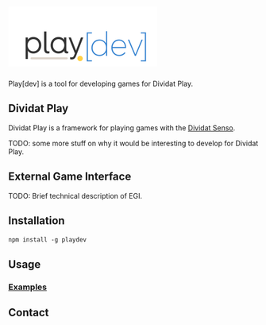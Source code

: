 # ![Play\[dev\]](images/logo-play-dev.png)

Play[dev] is a tool for developing games for Dividat Play.

## Dividat Play

Dividat Play is a framework for playing games with the [Dividat Senso](https://dividat.com/en/products/dividat).

TODO: some more stuff on why it would be interesting to develop for Dividat Play.

## External Game Interface

TODO: Brief technical description of EGI.

## Installation

    npm install -g playdev

## Usage

### [Examples](examples)

## Contact

